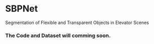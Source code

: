 # SBPNet

Segmentation of Flexible and Transparent Objects in Elevator Scenes

### The Code and Dataset will comming soon.
